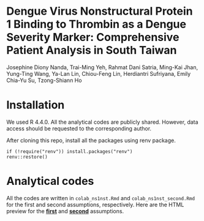 # Dengue Virus Nonstructural Protein 1 Binding to Thrombin as a Dengue Severity Marker: Comprehensive Patient Analysis in South Taiwan

Josephine Diony Nanda, Trai-Ming Yeh, Rahmat Dani Satria, Ming-Kai Jhan, Yung-Ting Wang, Ya-Lan Lin, Chiou-Feng Lin, Herdiantri Sufriyana, Emily Chia-Yu Su, Tzong-Shiann Ho

# Installation

We used R 4.4.0. All the analytical codes are publicly shared. However, data access should be requested to the corresponding author.

After cloning this repo, install all the packages using renv package.

```{r}
if (!require("renv")) install.packages("renv")
renv::restore()
```

# Analytical codes

All the codes are written in `colab_ns1nst.Rmd` and `colab_ns1nst_second.Rmd` for the first and second assumptions, respectively. Here are the HTML preview for the [**first**](https://htmlpreview.github.io/?https://github.com/herdiantrisufriyana/colab_ns1nst/blob/master/doc/colab_ns1nst.html) and [**second**](https://htmlpreview.github.io/?https://github.com/herdiantrisufriyana/colab_ns1nst/blob/master/doc/colab_ns1nst_second.html) assumptions.